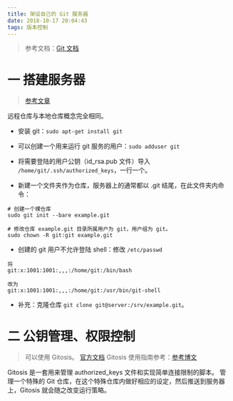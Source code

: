```yaml
---
title: 架设自己的 Git 服务器
date: 2018-10-17 20:04:43
tags: 版本控制
---
```

> 参考文档：[Git 文档](https://git-scm.com/book/zh/v1/%E6%9C%8D%E5%8A%A1%E5%99%A8%E4%B8%8A%E7%9A%84-Git-%E5%8D%8F%E8%AE%AE)

# 一 搭建服务器
> [参考文章](https://www.liaoxuefeng.com/wiki/0013739516305929606dd18361248578c67b8067c8c017b000/00137583770360579bc4b458f044ce7afed3df579123eca000)

远程仓库与本地仓库概念完全相同。

- 安装 git：`sudo apt-get install git`

- 可以创建一个用来运行 git 服务的用户：`sudo adduser git`

- 将需要登陆的用户公钥（id_rsa.pub 文件）导入 `/home/git/.ssh/authorized_keys`，一行一个。

- 新建一个文件夹作为仓库，服务器上的通常都以 .git 结尾，在此文件夹内命令：
```
# 创建一个裸仓库
sudo git init --bare example.git

# 修改仓库 example.git 目录所属用户为 git，用户组为 git。
sudo chown -R git:git example.git
```

- 创建的 git 用户不允许登陆 shell：修改 `/etc/passwd`
```
将
git:x:1001:1001:,,,:/home/git:/bin/bash

改为
git:x:1001:1001:,,,:/home/git:/usr/bin/git-shell
```

- 补充：克隆仓库 `git clone git@server:/srv/example.git`。

# 二 公钥管理、权限控制
> 可以使用 Gitosis。
[官方文档](https://git-scm.com/book/en/v1/Git-on-the-Server-Gitosis)
Gitosis 使用指南参考：[参考博文](https://www.jianshu.com/p/2ebd208975cd)

Gitosis 是一套用来管理 authorized_keys 文件和实现简单连接限制的脚本。
管理一个特殊的 Git 仓库，在这个特殊仓库内做好相应的设定，然后推送到服务器上，Gitosis 就会随之改变运行策略。